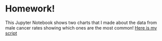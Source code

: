 # Homework!
This Jupyter Notebook shows two charts that I made about the data from male cancer rates showing which ones are the most common! 
[Here is my script](https://rwang08.github.io/firstjupyternotebook-2.html)
